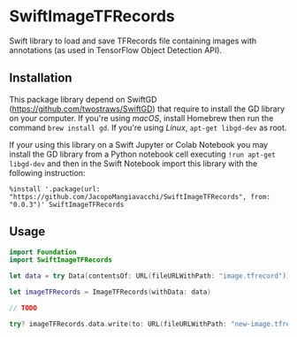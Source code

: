 # SwiftImageTFRecords
Swift library to load and save TFRecords file containing images with annotations (as used in TensorFlow Object Detection API).

## Installation

This package library depend on SwiftGD (https://github.com/twostraws/SwiftGD) that require to install the GD library on your computer. If you're using *macOS*, install Homebrew then run the command `brew install gd`. If you're using *Linux*, `apt-get libgd-dev` as root.

If your using this library on a Swift Jupyter or Colab Notebook you may install the GD library from a Python notebook cell executing `!run apt-get libgd-dev` and then in the Swift Notebook import this library with the following instruction:

```
%install '.package(url: "https://github.com/JacopoMangiavacchi/SwiftImageTFRecords", from: "0.0.3")' SwiftImageTFRecords
```
## Usage

```swift
import Foundation
import SwiftImageTFRecords

let data = try Data(contentsOf: URL(fileURLWithPath: "image.tfrecord"))

let imageTFRecords = ImageTFRecords(withData: data)

// TODO

try? imageTFRecords.data.write(to: URL(fileURLWithPath: "new-image.tfrecord"))

```
